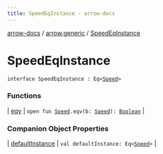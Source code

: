 ```yaml
---
title: SpeedEqInstance - arrow-docs
---
```


[arrow-docs](../../index.html) / [arrow.generic](../index.html) / [SpeedEqInstance](./index.html)

# SpeedEqInstance

`interface SpeedEqInstance : Eq<`[`Speed`](../-speed/index.html)`>`

### Functions

| [eqv](eqv.html) | `open fun `[`Speed`](../-speed/index.html)`.eqv(b: `[`Speed`](../-speed/index.html)`): `[`Boolean`](https://kotlinlang.org/api/latest/jvm/stdlib/kotlin/-boolean/index.html) |

### Companion Object Properties

| [defaultInstance](default-instance.html) | `val defaultInstance: Eq<`[`Speed`](../-speed/index.html)`>` |

